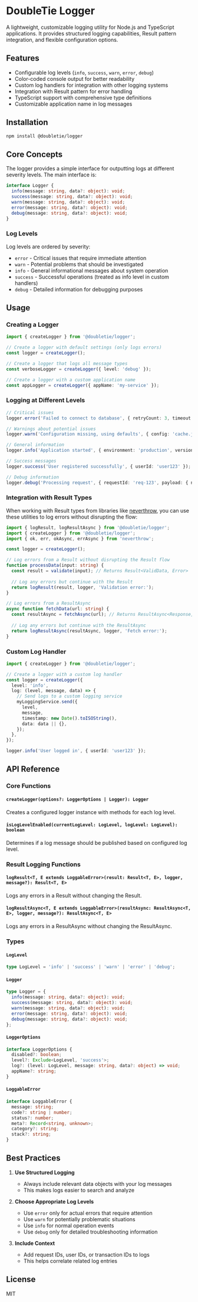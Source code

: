 # DoubleTie Logger

A lightweight, customizable logging utility for Node.js and TypeScript applications. It provides structured logging capabilities, Result pattern integration, and flexible configuration options.

## Features

- Configurable log levels (`info`, `success`, `warn`, `error`, `debug`)
- Color-coded console output for better readability
- Custom log handlers for integration with other logging systems
- Integration with Result pattern for error handling
- TypeScript support with comprehensive type definitions
- Customizable application name in log messages

## Installation

```bash
npm install @doubletie/logger
```

## Core Concepts

The logger provides a simple interface for outputting logs at different severity levels. The main interface is:

```typescript
interface Logger {
  info(message: string, data?: object): void;
  success(message: string, data?: object): void;
  warn(message: string, data?: object): void;
  error(message: string, data?: object): void;
  debug(message: string, data?: object): void;
}
```

### Log Levels

Log levels are ordered by severity:
- `error` - Critical issues that require immediate attention
- `warn` - Potential problems that should be investigated
- `info` - General informational messages about system operation
- `success` - Successful operations (treated as info level in custom handlers)
- `debug` - Detailed information for debugging purposes

## Usage

### Creating a Logger

```typescript
import { createLogger } from '@doubletie/logger';

// Create a logger with default settings (only logs errors)
const logger = createLogger();

// Create a logger that logs all message types
const verboseLogger = createLogger({ level: 'debug' });

// Create a logger with a custom application name
const appLogger = createLogger({ appName: 'my-service' });
```

### Logging at Different Levels

```typescript
// Critical issues
logger.error('Failed to connect to database', { retryCount: 3, timeout: 5000 });

// Warnings about potential issues
logger.warn('Configuration missing, using defaults', { config: 'cache.json' });

// General information
logger.info('Application started', { environment: 'production', version: '1.2.3' });

// Success messages
logger.success('User registered successfully', { userId: 'user123' });

// Debug information
logger.debug('Processing request', { requestId: 'req-123', payload: { name: 'Test' } });
```

### Integration with Result Types

When working with Result types from libraries like [neverthrow](https://github.com/supermacro/neverthrow), you can use these utilities to log errors without disrupting the flow:

```typescript
import { logResult, logResultAsync } from '@doubletie/logger';
import { createLogger } from '@doubletie/logger';
import { ok, err, okAsync, errAsync } from 'neverthrow';

const logger = createLogger();

// Log errors from a Result without disrupting the Result flow
function processData(input: string) {
  const result = validate(input); // Returns Result<ValidData, Error>
  
  // Log any errors but continue with the Result
  return logResult(result, logger, 'Validation error:');
}

// Log errors from a ResultAsync
async function fetchData(url: string) {
  const resultAsync = fetchAsync(url); // Returns ResultAsync<Response, Error>
  
  // Log any errors but continue with the ResultAsync
  return logResultAsync(resultAsync, logger, 'Fetch error:');
}
```

### Custom Log Handler

```typescript
import { createLogger } from '@doubletie/logger';

// Create a logger with a custom log handler
const logger = createLogger({
  level: 'info',
  log: (level, message, data) => {
    // Send logs to a custom logging service
    myLoggingService.send({
      level,
      message,
      timestamp: new Date().toISOString(),
      data: data || {},
    });
  },
});

logger.info('User logged in', { userId: 'user123' });
```

## API Reference

### Core Functions

#### `createLogger(options?: LoggerOptions | Logger): Logger`

Creates a configured logger instance with methods for each log level.

#### `isLogLevelEnabled(currentLogLevel: LogLevel, logLevel: LogLevel): boolean`

Determines if a log message should be published based on configured log level.

### Result Logging Functions

#### `logResult<T, E extends LoggableError>(result: Result<T, E>, logger, message?): Result<T, E>`

Logs any errors in a Result without changing the Result.

#### `logResultAsync<T, E extends LoggableError>(resultAsync: ResultAsync<T, E>, logger, message?): ResultAsync<T, E>`

Logs any errors in a ResultAsync without changing the ResultAsync.

### Types

#### `LogLevel`

```typescript
type LogLevel = 'info' | 'success' | 'warn' | 'error' | 'debug';
```

#### `Logger`

```typescript
type Logger = {
  info(message: string, data?: object): void;
  success(message: string, data?: object): void;
  warn(message: string, data?: object): void;
  error(message: string, data?: object): void;
  debug(message: string, data?: object): void;
};
```

#### `LoggerOptions`

```typescript
interface LoggerOptions {
  disabled?: boolean;
  level?: Exclude<LogLevel, 'success'>;
  log?: (level: LogLevel, message: string, data?: object) => void;
  appName?: string;
}
```

#### `LoggableError`

```typescript
interface LoggableError {
  message: string;
  code?: string | number;
  status?: number;
  meta?: Record<string, unknown>;
  category?: string;
  stack?: string;
}
```

## Best Practices

1. **Use Structured Logging**
   - Always include relevant data objects with your log messages
   - This makes logs easier to search and analyze

2. **Choose Appropriate Log Levels**
   - Use `error` only for actual errors that require attention
   - Use `warn` for potentially problematic situations
   - Use `info` for normal operation events
   - Use `debug` only for detailed troubleshooting information

3. **Include Context**
   - Add request IDs, user IDs, or transaction IDs to logs
   - This helps correlate related log entries

## License

MIT 